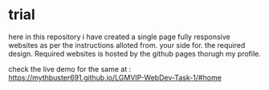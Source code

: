 # trial


here in this repository i have created a single page fully responsive websites as per the instructions alloted from. your side for. the required design.
Required websites is hosted by the github pages thorugh my profile.

check the live demo for the same at :
https://mythbuster691.github.io/LGMVIP-WebDev-Task-1/#home
